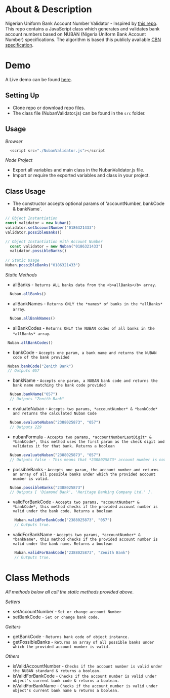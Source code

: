 # About & Description
Nigerian Uniform Bank Account Number Validator - Inspired by <a href="https://github.com/Zifah/Nigeria-Bank-Account-NUBAN-Algorithm">this repo</a>. This repo contains a JavaScript class which generates and validates bank account numbers based on NUBAN (Nigeria Uniform Bank Account Number) specifications. The algorithm is based this publicly available <a href="https://www.cbn.gov.ng/OUT/2011/CIRCULARS/BSPD/NUBAN%20PROPOSALS%20V%200%204-%2003%2009%202010.PDF">CBN specification</a>.

# Demo
A Live demo can be found [here](https://nuban-validator.netlify.app/).

## Setting Up
  - Clone repo or download repo files.
  - The class file (NubanValidator.js) can be found in the `src` folder.

## Usage

_Browser_

```js
  <script src="./NubanValidator.js"></script
```

_Node Project_

  - Export all variables and main class in the NubanValidator.js file.
  - Import or require the exported variables and class in your project.

## Class Usage
  - The constructor accepts optional params of 'accountNumber, bankCode & bankName`.

```js
// Object Instantiation
const validator = new Nuban()
validator.setAccountNumber("0186321433")
validator.possibleBanks()

// Object Instantiation With Account Number
  const validator = new Nuban("0186321433")
  validator.possibleBanks()
 
// Static Usage 
Nuban.possibleBanks("0186321433")
```

_Static Methods_

  - allBanks - `Returns ALL banks data from the <b>allBanks</b> array`.
  ```js
    Nuban.allBanks()
  ```
  - allBankNames - `Returns ONLY the *names* of banks in the *allBanks* array`.
  ```js
    Nuban.allBankNames()
  ```
  - allBankCodes - `Returns ONLY the NUBAN codes of all banks in the *allBanks* array`.
   ```js
    Nuban.allBankCodes()
  ```
  - bankCode - `Accepts one param, a bank name and returns the NUBAN code of the bank provided`
   ```js
    Nuban.bankCode("Zenith Bank")
    // Outputs 057
  ```
  - bankName - `Accepts one param, a NUBAN bank code and returns the bank name matching the bank code provided`
  ```js
    Nuban.bankName("057")
    // Outputs "Zenith Bank"
  ```
  - evaluateNuban - `Accepts two params, *accountNumber* & *bankCode* and returns the calculated Nuban Code`
  ```js
    Nuban.evaluateNuban("2388025873", "057")
    // Outputs 229
  ```
  - nubanFormula - `Accepts two params, *accountNumberLastDigit* & *bankCode*, this method uses the first param as the check digit and validates it for that bank. Returns a boolean`
  ```js
    Nuban.evaluateNuban("2388025873", "057")
    // Outputs false - This means that *2388025873* account number is not valid for the bank code *057 - (Zenith Bank).*
  ```
  - possibleBanks - `Accepts one param, the account number and returns an array of all possible banks under which the provided account number is valid.`
  ```js
    Nuban.possibleBanks("2388025873")
    // Outputs [ 'Diamond Bank', 'Heritage Banking Company Ltd.' ].
  ```
  - validForBankCode - `Accepts two params, *accountNumber* & *bankCode*, this method checks if the provided account number is valid under the bank code. Returns a boolean`
```js
    Nuban.validForBankCode("2388025873", "057")
    // Outputs true.
  ```
  - validForBankName - `Accepts two params, *accountNumber* & *bankName*, this method checks if the provided account number is valid under the bank name. Returns a boolean`
```js
    Nuban.validForBankCode("2388025873", "Zenith Bank")
    // Outputs true.
  ```
  
 # Class Methods
  *All methods below all call the static methods provided above.*
  
  _Setters_
  - setAccountNumber - `Set or change account Number`
  - setBankCode - `Set or change bank code.`

  _Getters_
  - getBankCode - `Returns bank code of object instance.`
  - getPossibleBanks - `Returns an array of all possible banks under which the provided account number is valid.`
  
  _Others_
  - isValidAccountNumber - `Checks if the account number is valid under the NUBAN standard & returns a boolean.`
  - isValidForBankCode - `Checks if the account number is valid under object's current bank code & returns a boolean.`
  - isValidForBankName - `Checks if the account number is valid under object's current bank name & returns a boolean.`
  
